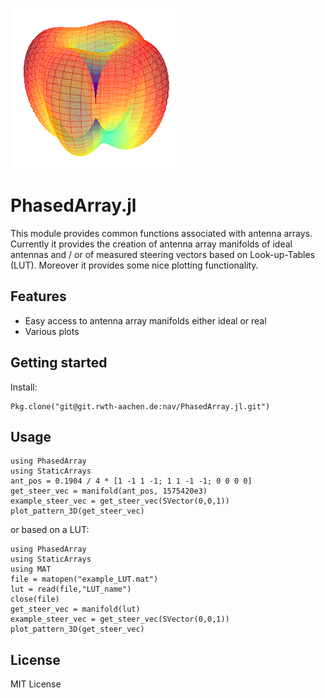 ![Example Pattern](assets/example_pattern.png)
# PhasedArray.jl
This module provides common functions associated with antenna arrays.
Currently it provides the creation of antenna array manifolds of ideal antennas and / or of measured steering vectors based on Look-up-Tables (LUT). Moreover it provides some nice plotting functionality.

## Features

 * Easy access to antenna array manifolds either ideal or real
 * Various plots

## Getting started

Install:
```
Pkg.clone("git@git.rwth-aachen.de:nav/PhasedArray.jl.git")
```

## Usage

```
using PhasedArray
using StaticArrays
ant_pos = 0.1904 / 4 * [1 -1 1 -1; 1 1 -1 -1; 0 0 0 0]
get_steer_vec = manifold(ant_pos, 1575420e3)
example_steer_vec = get_steer_vec(SVector(0,0,1))
plot_pattern_3D(get_steer_vec)
```

or based on a LUT:

```
using PhasedArray
using StaticArrays
using MAT
file = matopen("example_LUT.mat")
lut = read(file,"LUT_name")
close(file)
get_steer_vec = manifold(lut)
example_steer_vec = get_steer_vec(SVector(0,0,1))
plot_pattern_3D(get_steer_vec)
```
## License

MIT License
